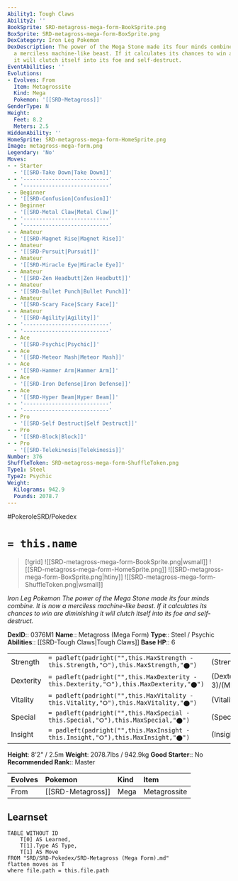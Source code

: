 ```yaml
---
Ability1: Tough Claws
Ability2: ''
BookSprite: SRD-metagross-mega-form-BookSprite.png
BoxSprite: SRD-metagross-mega-form-BoxSprite.png
DexCategory: Iron Leg Pokemon
DexDescription: The power of the Mega Stone made its four minds combine. It is now
  a merciless machine-like beast. If it calculates its chances to win are diminishing
  it will clutch itself into its foe and self-destruct.
EventAbilities: ''
Evolutions:
- Evolves: From
  Item: Metagrossite
  Kind: Mega
  Pokemon: '[[SRD-Metagross]]'
GenderType: N
Height:
  Feet: 8.2
  Meters: 2.5
HiddenAbility: ''
HomeSprite: SRD-metagross-mega-form-HomeSprite.png
Image: metagross-mega-form.png
Legendary: 'No'
Moves:
- - Starter
  - '[[SRD-Take Down|Take Down]]'
- - '---------------------------'
  - '---------------------------'
- - Beginner
  - '[[SRD-Confusion|Confusion]]'
- - Beginner
  - '[[SRD-Metal Claw|Metal Claw]]'
- - '---------------------------'
  - '---------------------------'
- - Amateur
  - '[[SRD-Magnet Rise|Magnet Rise]]'
- - Amateur
  - '[[SRD-Pursuit|Pursuit]]'
- - Amateur
  - '[[SRD-Miracle Eye|Miracle Eye]]'
- - Amateur
  - '[[SRD-Zen Headbutt|Zen Headbutt]]'
- - Amateur
  - '[[SRD-Bullet Punch|Bullet Punch]]'
- - Amateur
  - '[[SRD-Scary Face|Scary Face]]'
- - Amateur
  - '[[SRD-Agility|Agility]]'
- - '---------------------------'
  - '---------------------------'
- - Ace
  - '[[SRD-Psychic|Psychic]]'
- - Ace
  - '[[SRD-Meteor Mash|Meteor Mash]]'
- - Ace
  - '[[SRD-Hammer Arm|Hammer Arm]]'
- - Ace
  - '[[SRD-Iron Defense|Iron Defense]]'
- - Ace
  - '[[SRD-Hyper Beam|Hyper Beam]]'
- - '---------------------------'
  - '---------------------------'
- - Pro
  - '[[SRD-Self Destruct|Self Destruct]]'
- - Pro
  - '[[SRD-Block|Block]]'
- - Pro
  - '[[SRD-Telekinesis|Telekinesis]]'
Number: 376
ShuffleToken: SRD-metagross-mega-form-ShuffleToken.png
Type1: Steel
Type2: Psychic
Weight:
  Kilograms: 942.9
  Pounds: 2078.7
---
```


#PokeroleSRD/Pokedex

# `= this.name`

> [!grid]
> ![[SRD-metagross-mega-form-BookSprite.png|wsmall]]
> ![[SRD-metagross-mega-form-HomeSprite.png]]
> ![[SRD-metagross-mega-form-BoxSprite.png|htiny]]
> ![[SRD-metagross-mega-form-ShuffleToken.png|wsmall]]


*Iron Leg Pokemon*
*The power of the Mega Stone made its four minds combine. It is now a merciless machine-like beast. If it calculates its chances to win are diminishing it will clutch itself into its foe and self-destruct.*

**DexID**:: 0376M1
**Name**:: Metagross (Mega Form)
**Type**:: Steel / Psychic
**Abilities**:: [[SRD-Tough Claws|Tough Claws]]
**Base HP**:: 6

|           |                                                                                        |                                          |
| --------- | -------------------------------------------------------------------------------------- | ---------------------------------------- |
| Strength  | `= padleft(padright("",this.MaxStrength - this.Strength,"⭘"),this.MaxStrength,"⬤")`    | (Strength::4)/(MaxStrength::8)   |
| Dexterity | `= padleft(padright("",this.MaxDexterity - this.Dexterity,"⭘"),this.MaxDexterity,"⬤")` | (Dexterity:: 3)/(MaxDexterity::6) |
| Vitality  | `= padleft(padright("",this.MaxVitality - this.Vitality,"⭘"),this.MaxVitality,"⬤")`    | (Vitality::4)/(MaxVitality::8)   |
| Special   | `= padleft(padright("",this.MaxSpecial - this.Special,"⭘"),this.MaxSpecial,"⬤")`       | (Special::3)/(MaxSpecial::6)     |
| Insight   | `= padleft(padright("",this.MaxInsight - this.Insight,"⭘"),this.MaxInsight,"⬤")`       | (Insight::3)/(MaxInsight::6)     |

**Height**: 8'2" / 2.5m
**Weight**: 2078.7lbs / 942.9kg
**Good Starter**:: No
**Recommended Rank**:: Master

| Evolves   | Pokemon           | Kind   | Item         |
|:----------|:------------------|:-------|:-------------|
| From      | [[SRD-Metagross]] | Mega   | Metagrossite |

## Learnset

```dataview
TABLE WITHOUT ID
    T[0] AS Learned,
    T[1].Type AS Type,
    T[1] AS Move
FROM "SRD/SRD-Pokedex/SRD-Metagross (Mega Form).md"
flatten moves as T
where file.path = this.file.path
```
